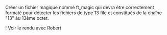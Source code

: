 Créer un fichier magique nommé ft_magic qui devra être correctement formaté
pour détecter les fichiers de type 13 file et constitués de la chaîne "13" àu 13ème
octet.

! Voir le rendu avec Robert